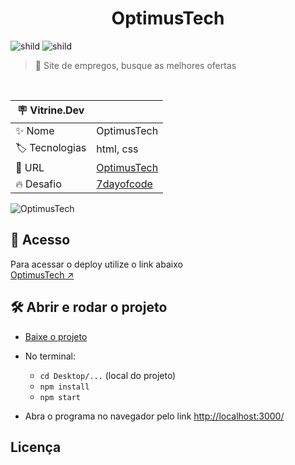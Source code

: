 <div align="center">
	<h1>OptimusTech</h1>
</div>


![shild](https://img.shields.io/github/repo-size/lucash-barbosa/****)
![shild](https://img.shields.io/github/last-commit/lucash-barbosa/****)

> :book: Site de empregos, busque as melhores ofertas

<br>

| :placard: Vitrine.Dev |     |
| -------------  | --- |
| :sparkles: Nome        | OptimusTech
| :label: Tecnologias | html, css
| :rocket: URL         | <a href="https://optimus-tech-lucash.vercel.app">OptimusTech</a>
| :fire: Desafio     | <a href="https://7daysofcode.io/matricula/html-css">7dayofcode</a>
                                                  
![OptimusTech](screencature.png#vitrinedev)

## 🚀 Acesso
Para acessar o deploy utilize o link abaixo
<br>
[OptimusTech ↗️](https://optimus-tech-lucash.vercel.app)

## 🛠️ Abrir e rodar o projeto
- [Baixe o projeto](https://github.com/lucash-barbosa/OptimusTech/archive/refs/heads/master.zip)
  
- No terminal:
  - `cd Desktop/...` (local do projeto)
  - `npm install`
  - `npm start`

- Abra o programa no navegador pelo link <a href="http://localhost:3000/">http://localhost:3000/</a>

## Licença
